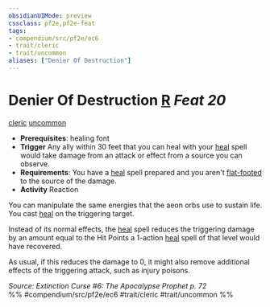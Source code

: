 ```yaml
---
obsidianUIMode: preview
cssclass: pf2e,pf2e-feat
tags:
- compendium/src/pf2e/ec6
- trait/cleric
- trait/uncommon
aliases: ["Denier Of Destruction"]
---
```

# Denier Of Destruction  [R](/rules/core-rulebook/chapter-9-playing-the-game.md#Actions "Reaction") *Feat 20*  
[cleric](/rules/traits/cleric.md)  [uncommon](/rules/traits/uncommon.md)  

- **Prerequisites**: healing font
- **Trigger** Any ally within 30 feet that you can heal with your [heal](/compendium/spells/heal.md) spell would take damage from an attack or effect from a source you can observe.
- **Requirements**: You have a [heal](/compendium/spells/heal.md) spell prepared and you aren't [flat-footed](/rules/conditions.md#Flat-footed) to the source of the damage.
- **Activity** Reaction

You can manipulate the same energies that the aeon orbs use to sustain life. You cast [heal](/compendium/spells/heal.md) on the triggering target.

Instead of its normal effects, the [heal](/compendium/spells/heal.md) spell reduces the triggering damage by an amount equal to the Hit Points a 1-action [heal](/compendium/spells/heal.md) spell of that level would have recovered.

As usual, if this reduces the damage to 0, it might also remove additional effects of the triggering attack, such as injury poisons.

*Source: Extinction Curse #6: The Apocalypse Prophet p. 72*  
%% #compendium/src/pf2e/ec6 #trait/cleric #trait/uncommon %%